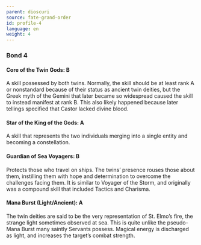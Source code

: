 ```yaml
---
parent: dioscuri
source: fate-grand-order
id: profile-4
language: en
weight: 4
---
```


### Bond 4

#### Core of the Twin Gods: B

A skill possessed by both twins.
Normally, the skill should be at least rank A or nonstandard because of their status as ancient twin deities, but the Greek myth of the Gemini that later became so widespread caused the skill to instead manifest at rank B. This also likely happened because later tellings specified that Castor lacked divine blood.

#### Star of the King of the Gods: A

A skill that represents the two individuals merging into a single entity and becoming a constellation.

#### Guardian of Sea Voyagers: B

Protects those who travel on ships.
The twins’ presence rouses those about them, instilling them with hope and determination to overcome the challenges facing them. It is similar to Voyager of the Storm, and originally was a compound skill that included Tactics and Charisma.

#### Mana Burst (Light/Ancient): A

The twin deities are said to be the very representation of St. Elmo’s fire, the strange light sometimes observed at sea. This is quite unlike the pseudo-Mana Burst many saintly Servants possess. Magical energy is discharged as light, and increases the target’s combat strength.
